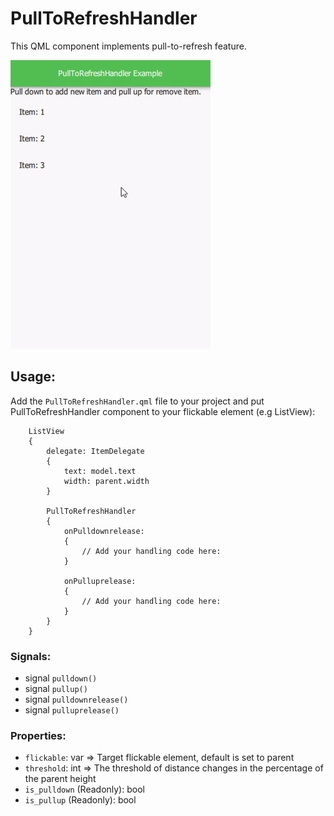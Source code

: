# PullToRefreshHandler
This QML component implements pull-to-refresh feature.

![](static/example_480.gif)

## Usage: 
Add the `PullToRefreshHandler.qml` file to your project and put PullToRefreshHandler component to your flickable element (e.g ListView):

```
    ListView
    {
        delegate: ItemDelegate
        {
            text: model.text
            width: parent.width
        }

        PullToRefreshHandler
        {
            onPulldownrelease:
            {
                // Add your handling code here:
            }

            onPulluprelease:
            {
                // Add your handling code here:
            }
        }
    }
```

### Signals:
+ signal `pulldown()`
+ signal `pullup()`
+ signal `pulldownrelease()`
+ signal `pulluprelease()`

### Properties:
+ `flickable`: var => Target flickable element, default is set to parent
+ `threshold`: int => The threshold of distance changes in the percentage of the parent height
+ `is_pulldown` (Readonly): bool
+ `is_pullup` (Readonly): bool 
